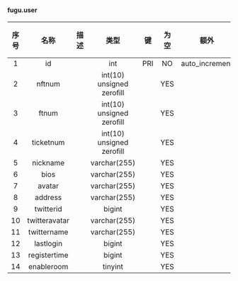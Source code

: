 #### fugu.user 

| 序号 | 名称 | 描述 | 类型 | 键 | 为空 | 额外 | 默认值 |
| :--: | :--: | :--: | :--: | :--: | :--: | :--: | :--: |
| 1 | id |  | int | PRI | NO | auto_increment |  |
| 2 | nftnum |  | int(10) unsigned zerofill |  | YES |  |  |
| 3 | ftnum |  | int(10) unsigned zerofill |  | YES |  |  |
| 4 | ticketnum |  | int(10) unsigned zerofill |  | YES |  |  |
| 5 | nickname |  | varchar(255) |  | YES |  |  |
| 6 | bios |  | varchar(255) |  | YES |  |  |
| 7 | avatar |  | varchar(255) |  | YES |  |  |
| 8 | address |  | varchar(255) |  | YES |  |  |
| 9 | twitterid |  | bigint |  | YES |  |  |
| 10 | twitteravatar |  | varchar(255) |  | YES |  |  |
| 11 | twittername |  | varchar(255) |  | YES |  |  |
| 12 | lastlogin |  | bigint |  | YES |  |  |
| 13 | registertime |  | bigint |  | YES |  |  |
| 14 | enableroom |  | tinyint |  | YES |  |  |
